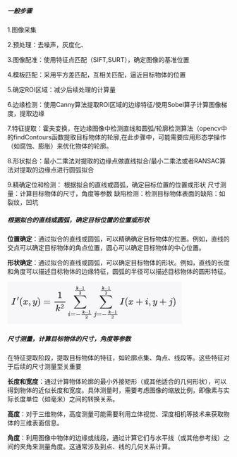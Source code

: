 ##### 一般步骤

1.图像采集

2.预处理：去噪声，灰度化、

3.图像配准：使用特征点匹配（SIFT,SURT），确定图像的基准位置

4.模板匹配：采用平方差匹配，互相关匹配，逼近目标物体的位置

5.确定ROI区域：减少后续处理的计算量

6.边缘检测：使用Canny算法提取ROI区域的边缘特征/使用Sobel算子计算图像梯度，提取边缘

7.特征提取：霍夫变换，在边缘图像中检测直线和圆弧/轮廓检测算法（opencv中的findContours函数提取目标物体的轮廓,在此步骤中，可能需要应用形态学操作（如腐蚀、膨胀）来优化物体的轮廓。

8.形状拟合：最小二乘法对提取的边缘点做直线拟合/最小二乘法或者RANSAC算法对提取的边缘点进行圆弧拟合

9.精确定位和检测：
    根据拟合的直线或圆弧，确定目标位置的位置或形状
    尺寸测量：计算目标物体的尺寸，角度等参数
    缺陷检测：检测目标物体表面的缺陷：如裂纹，凹坑


##### 根据拟合的直线或圆弧，确定目标位置的位置或形状

**位置确定**：通过拟合的直线或圆弧，可以精确确定目标物体的位置。例如，直线的交点可以确定目标物体的角点位置，圆心可以确定目标物体的中心位置。

**形状确定**：通过拟合的直线或圆弧，可以确定目标物体的形状。例如，直线的长度和角度可以描述目标物体的边缘特征，圆弧的半径可以描述目标物体的圆形特征。

![拟合](image-3.png)

##### 尺寸测量，计算目标物体的尺寸，角度等参数

在特征提取阶段，提取目标物体的特征，如轮廓点集、角点、线段等。这些特征对于后续的尺寸测量至关重要

   **长度和宽度**：通过计算物体轮廓的最小外接矩形（或其他适合的几何形状），可以得到物体的近似长度和宽度。具体测量时，需要考虑图像的缩放比例，即像素与实际长度单位（如毫米）之间的转换关系。

   **高度**：对于三维物体，高度测量可能需要利用立体视觉、深度相机等技术来获取物体的三维表面信息。

   **角度**：利用图像中物体的边缘或线段，通过计算它们与水平线（或其他参考线）之间的夹角来测量角度。这通常涉及到点、线的几何关系计算。


   


